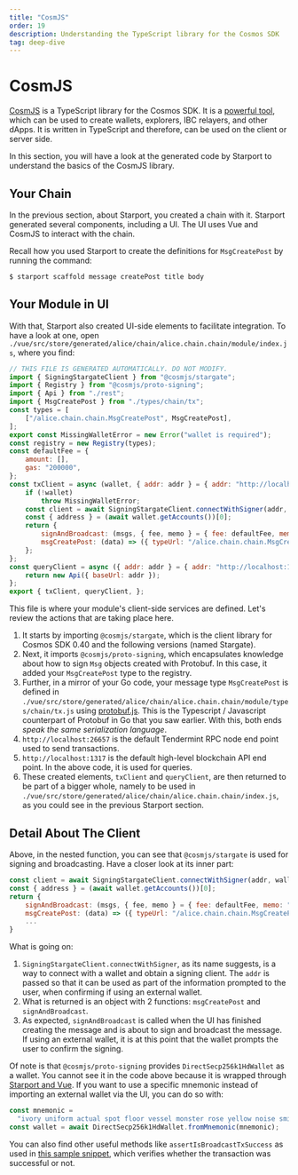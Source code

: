 ```yaml
---
title: "CosmJS"
order: 19
description: Understanding the TypeScript library for the Cosmos SDK
tag: deep-dive
---
```


# CosmJS

[CosmJS](https://github.com/cosmos/cosmjs) is a TypeScript library for the Cosmos SDK. It is a [powerful tool](https://github.com/cosmos/cosmjs/wiki/What-can-CosmJS-do-for-me%3F), which can be used to create wallets, explorers, IBC relayers, and other dApps. It is written in TypeScript and therefore, can be used on the client or server side.

In this section, you will have a look at the generated code by Starport to understand the basics of the CosmJS library.

## Your Chain

In the previous section, about Starport, you created a chain with it. Starport generated several components, including a UI. The UI uses Vue and CosmJS to interact with the chain.

Recall how you used Starport to create the definitions for `MsgCreatePost` by running the command:

```sh
$ starport scaffold message createPost title body
```

## Your Module in UI

With that, Starport also created UI-side elements to facilitate integration. To have a look at one, open `./vue/src/store/generated/alice/chain/alice.chain.chain/module/index.js`, where you find:

```javascript
// THIS FILE IS GENERATED AUTOMATICALLY. DO NOT MODIFY.
import { SigningStargateClient } from "@cosmjs/stargate";
import { Registry } from "@cosmjs/proto-signing";
import { Api } from "./rest";
import { MsgCreatePost } from "./types/chain/tx";
const types = [
    ["/alice.chain.chain.MsgCreatePost", MsgCreatePost],
];
export const MissingWalletError = new Error("wallet is required");
const registry = new Registry(types);
const defaultFee = {
    amount: [],
    gas: "200000",
};
const txClient = async (wallet, { addr: addr } = { addr: "http://localhost:26657" }) => {
    if (!wallet)
        throw MissingWalletError;
    const client = await SigningStargateClient.connectWithSigner(addr, wallet, { registry });
    const { address } = (await wallet.getAccounts())[0];
    return {
        signAndBroadcast: (msgs, { fee, memo } = { fee: defaultFee, memo: "" }) => client.signAndBroadcast(address, msgs, fee, memo),
        msgCreatePost: (data) => ({ typeUrl: "/alice.chain.chain.MsgCreatePost", value: data }),
    };
};
const queryClient = async ({ addr: addr } = { addr: "http://localhost:1317" }) => {
    return new Api({ baseUrl: addr });
};
export { txClient, queryClient, };
```
This file is where your module's client-side services are defined. Let's review the actions that are taking place here.

1. It starts by importing `@cosmjs/stargate`, which is the client library for Cosmos SDK 0.40 and the following versions (named Stargate).
2. Next, it imports `@cosmjs/proto-signing`, which encapsulates knowledge about how to sign `Msg` objects created with Protobuf. In this case, it added your `MsgCreatePost` type to the registry.
3. Further, in a mirror of your Go code, your message type `MsgCreatePost` is defined in `./vue/src/store/generated/alice/chain/alice.chain.chain/module/types/chain/tx.js` using [protobuf.js](https://protobufjs.github.io/protobuf.js/). This is the Typescript / Javascript counterpart of Protobuf in Go that you saw earlier. With this, both ends _speak the same serialization language_.
4. `http://localhost:26657` is the default Tendermint RPC node end point used to send transactions.
5. `http://localhost:1317` is the default high-level blockchain API end point. In the above code, it is used for queries.
6. These created elements, `txClient` and `queryClient`, are then returned to be part of a bigger whole, namely to be used in `./vue/src/store/generated/alice/chain/alice.chain.chain/index.js`, as you could see in the previous Starport section.

## Detail About The Client

Above, in the nested function, you can see that `@cosmjs/stargate` is used for signing and broadcasting. Have a closer look at its inner part:

```javascript
const client = await SigningStargateClient.connectWithSigner(addr, wallet, { registry });
const { address } = (await wallet.getAccounts())[0];
return {
    signAndBroadcast: (msgs, { fee, memo } = { fee: defaultFee, memo: "" }) => client.signAndBroadcast(address, msgs, fee, memo),
    msgCreatePost: (data) => ({ typeUrl: "/alice.chain.chain.MsgCreatePost", value: data }),
    ...
}
```
What is going on:

1. `SigningStargateClient.connectWithSigner`, as its name suggests, is a way to connect with a wallet and obtain a signing client. The `addr` is passed so that it can be used as part of the information prompted to the user, when confirming  if using an external wallet.
2. What is returned is an object with 2 functions: `msgCreatePost` and `signAndBroadcast`.
3. As expected, `signAndBroadcast` is called when the UI has finished creating the message and is about to sign and broadcast the message. If using an external wallet, it is at this point that the wallet prompts the user to confirm the signing.

Of note is that `@cosmjs/proto-signing` provides `DirectSecp256k1HdWallet` as a wallet. You cannot see it in the code above because it is wrapped through [Starport and Vue](https://github.com/tendermint/vue/blob/develop/packages/vuex/src/modules/common/wallet/wallet.js). If you want to use a specific mnemonic instead of importing an external wallet via the UI, you can do so with:

```javascript
const mnemonic =
  "ivory uniform actual spot floor vessel monster rose yellow noise smile odor veteran human reason miss stadium phrase assault puzzle sentence approve coral apology";
const wallet = await DirectSecp256k1HdWallet.fromMnemonic(mnemonic);
```
You can also find other useful methods like `assertIsBroadcastTxSuccess` as used in [this sample snippet](https://gist.github.com/webmaster128/8444d42a7eceeda2544c8a59fbd7e1d9), which verifies whether the transaction was successful or not.
